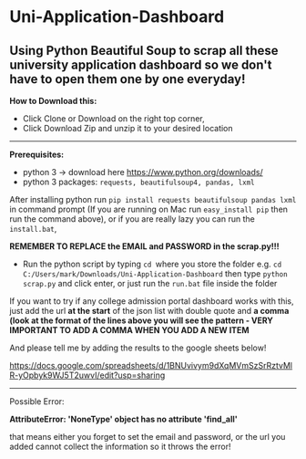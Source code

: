 # Uni-Application-Dashboard

Using Python Beautiful Soup to scrap all these university application dashboard so we don't have to open them one by one everyday!
----------
**How to Download this:**

- Click Clone or Download on the right top corner,
- Click Download Zip and unzip it to your desired location
----------

**Prerequisites:**
- python 3 -> download here https://www.python.org/downloads/
- python 3 packages: `requests, beautifulsoup4, pandas, lxml`

After installing python run `pip install requests beautifulsoup pandas lxml` in command prompt (If you are running on Mac run `easy_install pip` then run the command above), or if you are really lazy you can run the `install.bat`, 

**REMEMBER TO REPLACE the EMAIL and PASSWORD in the scrap.py!!!**

- Run the python script by typing `cd `where you store the folder e.g. `cd C:/Users/mark/Downloads/Uni-Application-Dashboard` then type `python scrap.py` and click enter, or just run the `run.bat` file inside the folder

If you want to try if any college admission portal dashboard works with this, just add the url **at the start** of the json list with double quote and **a comma (look at the format of the lines above you will see the pattern - VERY IMPORTANT TO ADD A COMMA WHEN YOU ADD A NEW ITEM**

And please tell me by adding the results to the google sheets below! 

https://docs.google.com/spreadsheets/d/1BNUvivym9dXqMVmSzSrRztvMlR-yOpbyk9WJ5T2uwvI/edit?usp=sharing

----------
Possible Error:

**AttributeError: 'NoneType' object has no attribute 'find_all'**

that means either you forget to set the email and password, or the url you added cannot collect the information so it throws the error!
